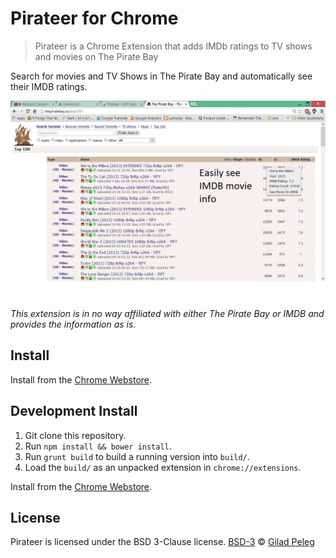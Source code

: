 # Pirateer for Chrome

> Pirateer is a Chrome Extension that adds IMDb ratings to TV shows and movies on The Pirate Bay

Search for movies and TV Shows in The Pirate Bay and automatically see their IMDB ratings.

![Screenshot of Pirateer](workspace/screen1.jpg)

*This extension is in no way affiliated with either The Pirate Bay or IMDB and provides the information as is.*

## Install

Install from the [Chrome Webstore](https://chrome.google.com/webstore/detail/pirateer/dleipnbkaniagkflpbhloiadkdooaacd).

## Development Install

1. Git clone this repository.
2. Run `npm install && bower install`.
3. Run `grunt build` to build a running version into `build/`.
4. Load the `build/` as an unpacked extension in `chrome://extensions`.

Install from the [Chrome Webstore](https://chrome.google.com/webstore/detail/pirateer/dleipnbkaniagkflpbhloiadkdooaacd).

## License

Pirateer is licensed under the BSD 3-Clause license.
[BSD-3](http://opensource.org/licenses/BSD-3-Clause) © [Gilad Peleg](https://github.com/pgilad)
